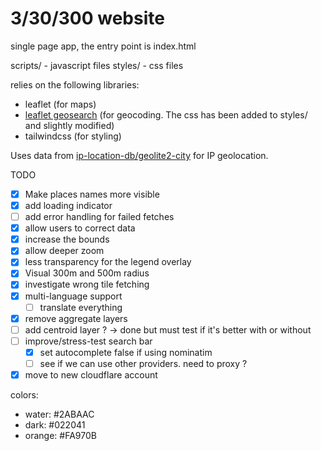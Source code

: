 # 3/30/300 website

single page app, the entry point is index.html

scripts/ - javascript files
styles/ - css files

relies on the following libraries:
- leaflet (for maps)
- [leaflet geosearch](https://github.com/smeijer/leaflet-geosearch) (for geocoding. The css has been added to styles/ and slightly modified)
- tailwindcss (for styling)

Uses data from [ip-location-db/geolite2-city](https://github.com/sapics/ip-location-db/tree/main/geolite2-city/) for IP geolocation.

TODO
- [x] Make places names more visible
- [x] add loading indicator
- [ ] add error handling for failed fetches
- [x] allow users to correct data
- [x] increase the bounds
- [x] allow deeper zoom
- [x] less transparency for the legend overlay
- [x] Visual 300m and 500m radius
- [x] investigate wrong tile fetching
- [x] multi-language support
	- [ ] translate everything
- [x] remove aggregate layers
- [ ] add centroid layer ? -> done but must test if it's better with or without
- [ ] improve/stress-test search bar
  - [x] set autocomplete false if using nominatim
  - [ ] see if we can use other providers. need to proxy ?
- [x] move to new cloudflare account

colors:
- water: #2ABAAC
- dark: #022041
- orange: #FA970B
